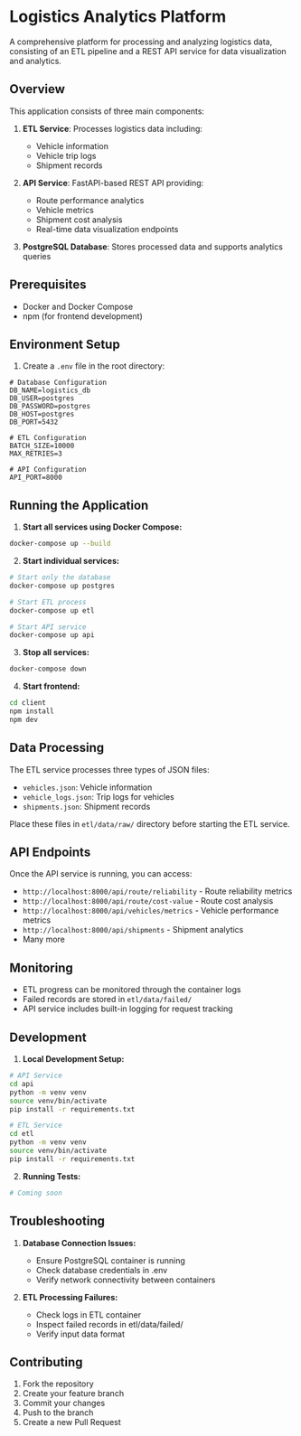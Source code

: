 # Logistics Analytics Platform

A comprehensive platform for processing and analyzing logistics data, consisting of an ETL pipeline and a REST API service for data visualization and analytics.

## Overview

This application consists of three main components:

1. **ETL Service**: Processes logistics data including:
   - Vehicle information
   - Vehicle trip logs
   - Shipment records
   
2. **API Service**: FastAPI-based REST API providing:
   - Route performance analytics
   - Vehicle metrics
   - Shipment cost analysis
   - Real-time data visualization endpoints

3. **PostgreSQL Database**: Stores processed data and supports analytics queries

## Prerequisites

- Docker and Docker Compose
- npm (for frontend development)

## Environment Setup

1. Create a `.env` file in the root directory:

```env
# Database Configuration
DB_NAME=logistics_db
DB_USER=postgres
DB_PASSWORD=postgres
DB_HOST=postgres
DB_PORT=5432

# ETL Configuration
BATCH_SIZE=10000
MAX_RETRIES=3

# API Configuration
API_PORT=8000
```

## Running the Application

1. **Start all services using Docker Compose:**
```bash
docker-compose up --build
```

2. **Start individual services:**
```bash
# Start only the database
docker-compose up postgres

# Start ETL process
docker-compose up etl

# Start API service
docker-compose up api
```

3. **Stop all services:**
```bash
docker-compose down
```

4. **Start frontend:**
```bash
cd client
npm install
npm dev
```

## Data Processing

The ETL service processes three types of JSON files:
- `vehicles.json`: Vehicle information
- `vehicle_logs.json`: Trip logs for vehicles
- `shipments.json`: Shipment records

Place these files in `etl/data/raw/` directory before starting the ETL service.

## API Endpoints

Once the API service is running, you can access:

- `http://localhost:8000/api/route/reliability` - Route reliability metrics
- `http://localhost:8000/api/route/cost-value` - Route cost analysis
- `http://localhost:8000/api/vehicles/metrics` - Vehicle performance metrics
- `http://localhost:8000/api/shipments` - Shipment analytics
- Many more

## Monitoring

- ETL progress can be monitored through the container logs
- Failed records are stored in `etl/data/failed/`
- API service includes built-in logging for request tracking

## Development

1. **Local Development Setup:**
```bash
# API Service
cd api
python -m venv venv
source venv/bin/activate
pip install -r requirements.txt

# ETL Service
cd etl
python -m venv venv
source venv/bin/activate
pip install -r requirements.txt
```

2. **Running Tests:**
```bash
# Coming soon
```

## Troubleshooting

1. **Database Connection Issues:**
   - Ensure PostgreSQL container is running
   - Check database credentials in .env
   - Verify network connectivity between containers

2. **ETL Processing Failures:**
   - Check logs in ETL container
   - Inspect failed records in etl/data/failed/
   - Verify input data format

## Contributing

1. Fork the repository
2. Create your feature branch
3. Commit your changes
4. Push to the branch
5. Create a new Pull Request